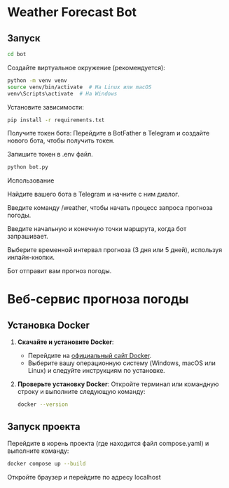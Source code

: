 # Weather Forecast Bot

## Запуск
```bash
cd bot
```
Создайте виртуальное окружение (рекомендуется):

```bash
python -m venv venv
source venv/bin/activate  # На Linux или macOS
venv\Scripts\activate  # На Windows
```
Установите зависимости:

```bash
pip install -r requirements.txt
```
Получите токен бота: Перейдите в BotFather в Telegram и создайте нового бота, чтобы получить токен.

Запишите токен в .env файл.

```bash
python bot.py
```
Использование

Найдите вашего бота в Telegram и начните с ним диалог.

Введите команду /weather, чтобы начать процесс запроса прогноза погоды.

Введите начальную и конечную точки маршрута, когда бот запрашивает.

Выберите временной интервал прогноза (3 дня или 5 дней), используя инлайн-кнопки.

Бот отправит вам прогноз погоды.


# Веб-сервис прогноза погоды


## Установка Docker

1. **Скачайте и установите Docker**:
   - Перейдите на [официальный сайт Docker](https://www.docker.com/get-started).
   - Выберите вашу операционную систему (Windows, macOS или Linux) и следуйте инструкциям по установке.

2. **Проверьте установку Docker**:
   Откройте терминал или командную строку и выполните следующую команду:
   ```bash
   docker --version


## Запуск проекта
Перейдите в корень проекта (где находится файл compose.yaml) и выполните команду:
```bash
docker compose up --build
```

Откройте браузер и перейдите по адресу localhost
